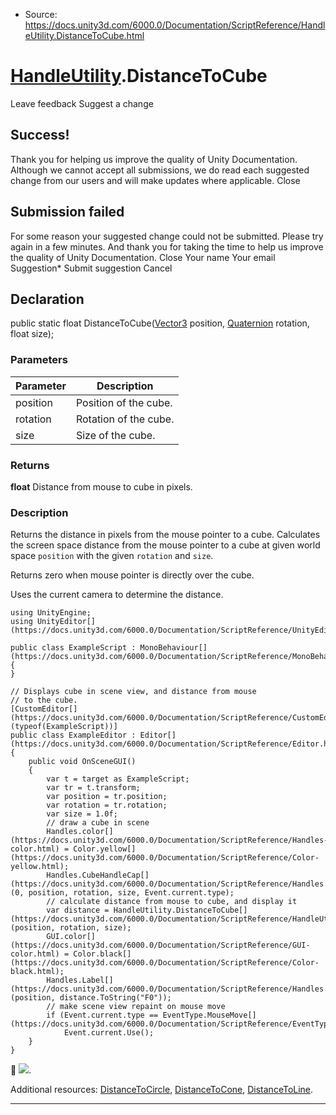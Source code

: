 * Source: https://docs.unity3d.com/6000.0/Documentation/ScriptReference/HandleUtility.DistanceToCube.html

#  [HandleUtility](https://docs.unity3d.com/6000.0/Documentation/ScriptReference/HandleUtility.html).DistanceToCube
Leave feedback
Suggest a change
## Success!
Thank you for helping us improve the quality of Unity Documentation. Although we cannot accept all submissions, we do read each suggested change from our users and will make updates where applicable.
Close
## Submission failed
For some reason your suggested change could not be submitted. Please <a>try again</a> in a few minutes. And thank you for taking the time to help us improve the quality of Unity Documentation.
Close
Your name Your email Suggestion* Submit suggestion
Cancel
## Declaration
public static float DistanceToCube([Vector3](https://docs.unity3d.com/6000.0/Documentation/ScriptReference/Vector3.html) position, [Quaternion](https://docs.unity3d.com/6000.0/Documentation/ScriptReference/Quaternion.html) rotation, float size); 
### Parameters
Parameter | Description  
---|---  
position | Position of the cube.  
rotation | Rotation of the cube.  
size | Size of the cube.  
### Returns
**float** Distance from mouse to cube in pixels. 
### Description
Returns the distance in pixels from the mouse pointer to a cube.
Calculates the screen space distance from the mouse pointer to a cube at given world space `position` with the given `rotation` and `size`.  
  
Returns zero when mouse pointer is directly over the cube.  
  
Uses the current camera to determine the distance.
```
using UnityEngine;
using UnityEditor[](https://docs.unity3d.com/6000.0/Documentation/ScriptReference/UnityEditor.html);  
  
public class ExampleScript : MonoBehaviour[](https://docs.unity3d.com/6000.0/Documentation/ScriptReference/MonoBehaviour.html)
{
}  
  
// Displays cube in scene view, and distance from mouse
// to the cube.
[CustomEditor[](https://docs.unity3d.com/6000.0/Documentation/ScriptReference/CustomEditor.html)(typeof(ExampleScript))]
public class ExampleEditor : Editor[](https://docs.unity3d.com/6000.0/Documentation/ScriptReference/Editor.html)
{
    public void OnSceneGUI()
    {
        var t = target as ExampleScript;
        var tr = t.transform;
        var position = tr.position;
        var rotation = tr.rotation;
        var size = 1.0f;
        // draw a cube in scene
        Handles.color[](https://docs.unity3d.com/6000.0/Documentation/ScriptReference/Handles-color.html) = Color.yellow[](https://docs.unity3d.com/6000.0/Documentation/ScriptReference/Color-yellow.html);
        Handles.CubeHandleCap[](https://docs.unity3d.com/6000.0/Documentation/ScriptReference/Handles.CubeHandleCap.html)(0, position, rotation, size, Event.current.type);
        // calculate distance from mouse to cube, and display it
        var distance = HandleUtility.DistanceToCube[](https://docs.unity3d.com/6000.0/Documentation/ScriptReference/HandleUtility.DistanceToCube.html)(position, rotation, size);
        GUI.color[](https://docs.unity3d.com/6000.0/Documentation/ScriptReference/GUI-color.html) = Color.black[](https://docs.unity3d.com/6000.0/Documentation/ScriptReference/Color-black.html);
        Handles.Label[](https://docs.unity3d.com/6000.0/Documentation/ScriptReference/Handles.Label.html)(position, distance.ToString("F0"));
        // make scene view repaint on mouse move
        if (Event.current.type == EventType.MouseMove[](https://docs.unity3d.com/6000.0/Documentation/ScriptReference/EventType.MouseMove.html))
            Event.current.Use();
    }
}

```

![](https://docs.unity3d.com/6000.0/Documentation/StaticFiles/ScriptRefImages/HandleUtilityDistanceToCube.png).  
  
Additional resources: [DistanceToCircle](https://docs.unity3d.com/6000.0/Documentation/ScriptReference/HandleUtility.DistanceToCircle.html), [DistanceToCone](https://docs.unity3d.com/6000.0/Documentation/ScriptReference/HandleUtility.DistanceToCone.html), [DistanceToLine](https://docs.unity3d.com/6000.0/Documentation/ScriptReference/HandleUtility.DistanceToLine.html).
* * *
